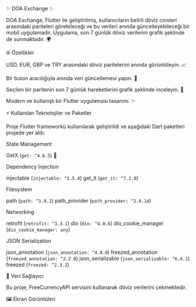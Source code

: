 ✨ DOA Exchange ✨

DOA Exchange, Flutter ile geliştirilmiş, kullanıcıların belirli döviz cinsleri arasındaki pariteleri görebileceği ve bu verileri anında güncelleyebileceği bir mobil uygulamadir. Uygulama, son 7 günlük döviz verilerini grafik şeklinde de sunmaktadır. 🌍

🌐 Özellikler

USD, EUR, GBP ve TRY arasındaki döviz paritelerini anında görüntüleyin. 📈

Bir buton aracılığıyla anında veri güncellemesi yapın. 🔄

Seçilen bir paritenin son 7 günlük hareketlerini grafik şeklinde inceleyin. 🔼

Modern ve kullanışlı bir Flutter uygulaması tasarımı. ✨

⚡ Kullanılan Teknolojiler ve Paketler

Proje Flutter frameworkü kullanılarak geliştirildi ve aşağıdaki Dart paketleri projede yer aldı:

State Management

GetX (`get: ^4.6.5`) 🔨

Dependency Injection

injectable (`injectable: ^1.5.4`)
get_it (`get_it: ^7.2.0`)

Filesystem

path (`path: ^1.8.2`)
path_provider (`path_provider: ^2.0.14`)

Networking

retrofit (`retrofit: ^3.3.1`)
dio (`dio: ^4.0.6`)
dio_cookie_manager (`dio_cookie_manager: any`)

JSON Serialization

json_annotation (`json_annotation: ^4.8.0`)
freezed_annotation (`freezed_annotation: ^2.2.0`)
json_serializable (`json_serializable: ^6.6.1`)
freezed (`freezed: ^2.3.2`)

📝 Veri Sağlayıcı

Bu proje, FreeCurrencyAPI servisini kullanarak döviz verilerini çekmektedir.

🖼 Ekran Görüntüleri
